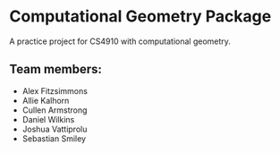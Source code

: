 # Computational Geometry Package

A practice project for CS4910 with computational geometry.

## Team members:

- Alex Fitzsimmons
- Allie Kalhorn
- Cullen Armstrong
- Daniel Wilkins
- Joshua Vattiprolu
- Sebastian Smiley
